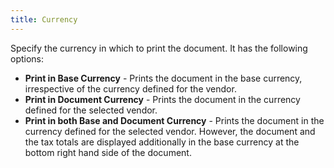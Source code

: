 ```yaml
---
title: Currency
---
```



Specify the currency in which to print the document. It has the following  options:

- **Print 
 in Base Currency** - Prints the document in the base currency, irrespective  of the currency defined for the vendor.
- **Print 
 in Document Currency** - Prints the document in the currency defined  for the selected vendor.
- **Print 
 in both Base and Document Currency** - Prints the document in the  currency defined for the selected vendor. However, the document and the  tax totals are displayed additionally in the base currency at the bottom  right hand side of the document.


